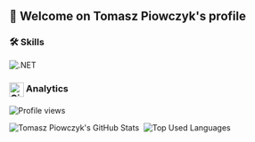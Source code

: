 ## 👋 Welcome on Tomasz Piowczyk's profile 



### 🛠️ Skills

![.NET](https://img.shields.io/badge/.NET-512BD4?style=for-the-badge&logoColor=white)

### <img width="26px" src="https://res.cloudinary.com/anuraghazra/image/upload/v1594908242/logo_ccswme.svg" align="center" alt="GitHub Readme Stats" /> Analytics

![Profile views](https://visitor-badge.laobi.icu/badge?page_id=prastiwar.prastiwar&title=Profile+views)

<img src="https://github-readme-stats.vercel.app/api?username=prastiwar&show_icons=true&hide_border=true&count_private=true&theme=nord" alt="Tomasz Piowczyk's GitHub Stats">&nbsp;
![Top Used Languages](https://github-readme-stats.vercel.app/api/top-langs/?username=prastiwar&hide_border=true&hide=hlsl,shaderlab&layout=compact&theme=nord)
